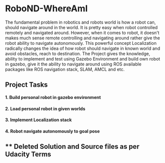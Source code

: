 # RoboND-WhereAmI


The fundamental problem in robotics and robots world is how a robot can, should navigate around in the world. It is pretty easy when robot controlled remotely and navigated around. However, when it comes to robot, it doesn't makes much sense remote controlling and navigating around rather give the robot ability to navigate autonomously. This powerful concept Localization radically changes the idea of how robot should navigate in known world and avoid obstacles, reach to destination. The Project gives the knowledge, ability to implement and test using Gazebo Environment and build own robot in gazebo, give it the ability to navigate around using ROS available packages like ROS navigation stack, SLAM, AMCL and etc.
 
 ## Project Tasks 

#### 1. Build personal robot in gazebo environment
#### 2. Load personal robot in given worlds
#### 3. Implement Localization stack
#### 4. Robot navigate autonomously to goal pose


## ** Deleted Solution and Source files as per Udacity Terms
